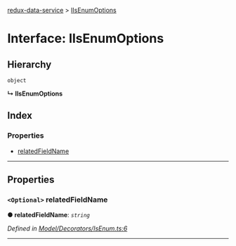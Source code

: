 [redux-data-service](../README.md) > [IIsEnumOptions](../interfaces/iisenumoptions.md)

# Interface: IIsEnumOptions

## Hierarchy

 `object`

**↳ IIsEnumOptions**

## Index

### Properties

* [relatedFieldName](iisenumoptions.md#relatedfieldname)

---

## Properties

<a id="relatedfieldname"></a>

### `<Optional>` relatedFieldName

**● relatedFieldName**: *`string`*

*Defined in [Model/Decorators/IsEnum.ts:6](https://github.com/Rediker-Software/redux-data-service/blob/ebcded6/src/Model/Decorators/IsEnum.ts#L6)*

___

